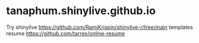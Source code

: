 # tanaphum.shinylive.github.io

Try shinylive
https://github.com/RamiKrispin/shinylive-r/tree/main
templates resume
https://github.com/tarrex/online-resume
